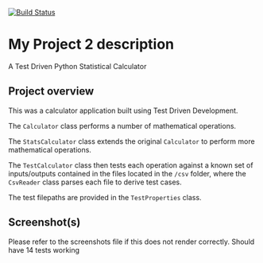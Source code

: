 [![Build Status](https://www.travis-ci.com/wmduggan41/IS601-Project-2.svg?branch=master)](https://www.travis-ci.com/wmduggan41/IS601-Project-2)

# My Project 2 description
A Test Driven Python Statistical Calculator

## Project overview
This was a calculator application built using Test Driven Development.

The `Calculator` class performs a number of mathematical operations.

The `StatsCalculator` class extends the original `Calculator` to perform more mathematical operations.

The `TestCalculator` class then tests each operation against a known set of inputs/outputs contained in the files located 
in the `/csv` folder, where the `CsvReader` class parses each file to derive test cases.

The test filepaths are provided in the `TestProperties` class.


## Screenshot(s)
Please refer to the screenshots file if this does not render correctly. Should have 14 tests working


